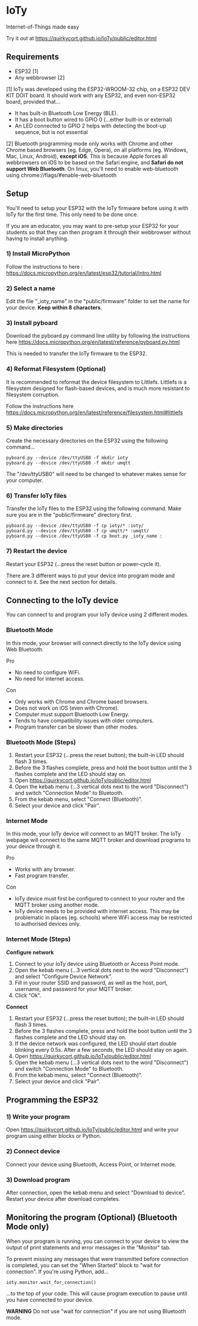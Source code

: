 # IoTy

Internet-of-Things made easy

Try it out at https://quirkycort.github.io/IoTy/public/editor.html

## Requirements

* ESP32 [1]
* Any webbrowser [2]

[1] IoTy was developed using the ESP32-WROOM-32 chip, on a ESP32 DEV KIT DOIT board.
It should work with any ESP32, and even non-ESP32 board, provided that...

* It has built-in Bluetooth Low Energy (BLE).
* It has a boot button wired to GPIO 0 (...either built-in or external)
* An LED connected to GPIO 2 helps with detecting the boot-up sequence, but is not essential

[2] Bluetooth programming mode only works with Chrome and other Chrome based browsers (eg. Edge, Opera), on all platforms (eg. Windows, Mac, Linux, Android), **except iOS**.
This is because Apple forces all webbrowsers on iOS to be based on the Safari engine, and **Safari do not support Web Bluetooth**.
On linux, you'll need to enable web-bluetooth using chrome://flags/#enable-web-bluetooth

## Setup

You'll need to setup your ESP32 with the IoTy firmware before using it with IoTy for the first time.
This only need to be done once.

If you are an educator, you may want to pre-setup your ESP32 for your students so that they can then program it through their webbrowser without having to install anything.

### 1) Install MicroPython

Follow the instructions to here : https://docs.micropython.org/en/latest/esp32/tutorial/intro.html

### 2) Select a name

Edit the file "_ioty_name" in the "public/firmware" folder to set the name for your device.
**Keep within 8 characters**.

### 3) Install pyboard

Download the pyboard.py command line utility by following the instructions here https://docs.micropython.org/en/latest/reference/pyboard.py.html

This is needed to transfer the IoTy firmware to the ESP32.

### 4) Reformat Filesystem (Optional)

It is recommended to reformat the device filesystem to Littlefs.
Littlefs is a filesystem designed for flash-based devices, and is much more resistant to filesystem corruption.

Follow the instructions here https://docs.micropython.org/en/latest/reference/filesystem.html#littlefs

### 5) Make directories

Create the necessary directories on the ESP32 using the following command...

```
pyboard.py --device /dev/ttyUSB0 -f mkdir ioty
pyboard.py --device /dev/ttyUSB0 -f mkdir umqtt
```

The "/dev/ttyUSB0" will need to be changed to whatever makes sense for your computer.

### 6) Transfer IoTy files

Transfer the IoTy files to the ESP32 using the following command.
Make sure you are in the "public/firmware" directory first.

```
pyboard.py --device /dev/ttyUSB0 -f cp ioty/* :ioty/
pyboard.py --device /dev/ttyUSB0 -f cp umqtt/* :umqtt/
pyboard.py --device /dev/ttyUSB0 -f cp boot.py _ioty_name :
```

### 7) Restart the device

Restart your ESP32 (...press the reset button or power-cycle it).

There are 3 different ways to put your device into program mode and connect to it.
See the next section for details.

## Connecting to the IoTy device

You can connect to and program your IoTy device using 2 different modes.

### Bluetooth Mode

In this mode, your browser will connect directly to the IoTy device using Web Bluetooth.

Pro
* No need to configure WiFi.
* No need for internet access.

Con
* Only works with Chrome and Chrome based browsers.
* Does not work on iOS (even with Chrome).
* Computer must support Bluetooth Low Energy.
* Tends to have compatibility issues with older computers.
* Program transfer can be slower than other modes.

### Bluetooth Mode (Steps)

1. Restart your ESP32 (...press the reset button); the built-in LED should flash 3 times.
2. Before the 3 flashes complete, press and hold the boot button until the 3 flashes complete and the LED should stay on.
3. Open https://quirkycort.github.io/IoTy/public/editor.html
4. Open the kebab menu (...3 vertical dots next to the word "Disconnect") and switch "Connection Mode" to Bluetooth.
5. From the kebab menu, select "Connect (Bluetooth)".
6. Select your device and click "Pair".

### Internet Mode

In this mode, your IoTy device will connect to an MQTT broker.
The IoTy webpage will connect to the same MQTT broker and download programs to your device through it.

Pro
* Works with any browser.
* Fast program transfer.

Con
* IoTy device must first be configured to connect to your router and the MQTT broker using another mode.
* IoTy device needs to be provided with internet access. This may be problematic in places (eg. schools) where WiFi access may be restricted to authorised devices only.

### Internet Mode (Steps)

**Configure network**

1. Connect to your IoTy device using Bluetooth or Access Point mode.
2. Open the kebab menu (...3 vertical dots next to the word "Disconnect") and select "Configure Device Network".
3. Fill in your router SSID and password, as well as the host, port, username, and password for your MQTT broker.
4. Click "Ok".

**Connect**

1. Restart your ESP32 (...press the reset button); the built-in LED should flash 3 times.
2. Before the 3 flashes complete, press and hold the boot button until the 3 flashes complete and the LED should stay on.
3. If the device network was configured, the LED should start double blinking every 0.5s. After a few seconds, the LED should stay on again.
4. Open https://quirkycort.github.io/IoTy/public/editor.html
5. Open the kebab menu (...3 vertical dots next to the word "Disconnect") and switch "Connection Mode" to Bluetooth.
6. From the kebab menu, select "Connect (Bluetooth)".
7. Select your device and click "Pair".

## Programming the ESP32

### 1) Write your program

Open https://quirkycort.github.io/IoTy/public/editor.html and write your program using either blocks or Python.

### 2) Connect device

Connect your device using Bluetooth, Access Point, or Internet mode.

### 3) Download program

After connection, open the kebab menu and select "Download to device".
Restart your device after download completes.

## Monitoring the program (Optional) (Bluetooth Mode only)

When your program is running, you can connect to your device to view the output of print statements and error messages in the "Monitor" tab.

To prevent missing any messages that were transmitted before connection is completed, you can set the "When Started" block to "wait for connection".
If you're using Python, add...

```
ioty.monitor.wait_for_connection()
```

...to the top of your code.
This will cause program execution to pause until you have connected to your device.

**WARNING** Do not use "wait for connection" if you are not using Bluetooth mode.